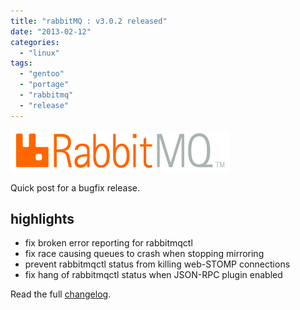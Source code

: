 ```yaml
---
title: "rabbitMQ : v3.0.2 released"
date: "2013-02-12"
categories: 
  - "linux"
tags: 
  - "gentoo"
  - "portage"
  - "rabbitmq"
  - "release"
---
```


![](images/rabbitmq_logo_strap.png "RabbitMQ Logo")

Quick post for a bugfix release.

## highlights

- fix broken error reporting for rabbitmqctl
- fix race causing queues to crash when stopping mirroring
- prevent rabbitmqctl status from killing web-STOMP connections
- fix hang of rabbitmqctl status when JSON-RPC plugin enabled

Read the full [changelog](http://www.rabbitmq.com/release-notes/README-3.0.2.txt).
